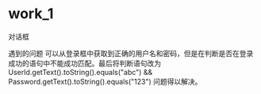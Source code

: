 # work_1
对话框

遇到的问题
可以从登录框中获取到正确的用户名和密码，但是在判断是否在登录成功的语句中不能成功匹配。最后将判断语句改为
UserId.getText().toString().equals("abc") && Password.getText().toString().equals("123")
问题得以解决。
